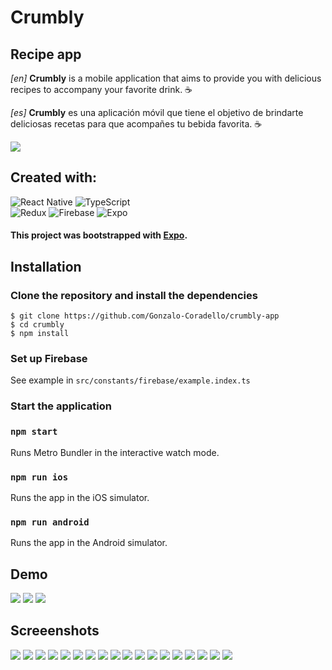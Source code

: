 # Crumbly

## Recipe app

<!-- Se describe el proyecto dentro del archivo MD. Se
comprenden los alcances del proyecto, los features
incluidos, se detalla brevemente cada librería utilizada y el
por qué de su utilización. Se detallan los pasos de
instalación y puesta a punto del proyecto. -->

_[en]_ **Crumbly** is a mobile application that aims to provide you with delicious recipes to accompany your favorite drink. ☕

_[es]_ **Crumbly** es una aplicación móvil que tiene el objetivo de brindarte deliciosas recetas para que acompañes tu bebida favorita. ☕

![](https://github.com/Gonzalo-Coradello/crumbly-app/blob/main/assets/images/logo.png)

<!-- ## Features

-

## Características:

- -->

## Created with:

![React Native](https://img.shields.io/badge/react_native-%2320232a.svg?style=for-the-badge&logo=react&logoColor=%2361DAFB)
![TypeScript](https://img.shields.io/badge/typescript-%23007ACC.svg?style=for-the-badge&logo=typescript&logoColor=white)  
![Redux](https://img.shields.io/badge/redux-%23593d88.svg?style=for-the-badge&logo=redux&logoColor=white)
![Firebase](https://img.shields.io/badge/firebase-%23039BE5.svg?style=for-the-badge&logo=firebase)
![Expo](https://img.shields.io/badge/expo-1C1E24?style=for-the-badge&logo=expo&logoColor=#D04A37)

#### This project was bootstrapped with [Expo](https://expo.dev/).

## Installation

### Clone the repository and install the dependencies

```
$ git clone https://github.com/Gonzalo-Coradello/crumbly-app
$ cd crumbly
$ npm install
```

### Set up Firebase

See example in `src/constants/firebase/example.index.ts`

### Start the application

### `npm start`

Runs Metro Bundler in the interactive watch mode.

<!-- Open [http://localhost:19002](http://localhost:19002) to view it in the browser. -->

### `npm run ios`

Runs the app in the iOS simulator.

### `npm run android`

Runs the app in the Android simulator.

<!-- ## Credits -->

<!-- _[en]_ Branding, logo and design: [Talia Laborde](https://www.linkedin.com/in/talia-laborde/)
_[es]_ Diseño, branding y logo: [Talia Laborde](https://www.linkedin.com/in/talia-laborde/) -->

## Demo

![](https://github.com/Gonzalo-Coradello/crumbly-app/blob/main/screenshots/lists.gif)
![](https://github.com/Gonzalo-Coradello/crumbly-app/blob/main/screenshots/review.gif)
![](https://github.com/Gonzalo-Coradello/crumbly-app/blob/main/screenshots/profile.gif)

## Screeenshots

![](https://github.com/Gonzalo-Coradello/crumbly-app/blob/main/screenshots/1.png)
![](https://github.com/Gonzalo-Coradello/crumbly-app/blob/main/screenshots/2.png)
![](https://github.com/Gonzalo-Coradello/crumbly-app/blob/main/screenshots/3.png)
![](https://github.com/Gonzalo-Coradello/crumbly-app/blob/main/screenshots/4.png)
![](https://github.com/Gonzalo-Coradello/crumbly-app/blob/main/screenshots/5.png)
![](https://github.com/Gonzalo-Coradello/crumbly-app/blob/main/screenshots/6.png)
![](https://github.com/Gonzalo-Coradello/crumbly-app/blob/main/screenshots/7.png)
![](https://github.com/Gonzalo-Coradello/crumbly-app/blob/main/screenshots/8.png)
![](https://github.com/Gonzalo-Coradello/crumbly-app/blob/main/screenshots/9.png)
![](https://github.com/Gonzalo-Coradello/crumbly-app/blob/main/screenshots/10.png)
![](https://github.com/Gonzalo-Coradello/crumbly-app/blob/main/screenshots/11.png)
![](https://github.com/Gonzalo-Coradello/crumbly-app/blob/main/screenshots/12.png)
![](https://github.com/Gonzalo-Coradello/crumbly-app/blob/main/screenshots/13.png)
![](https://github.com/Gonzalo-Coradello/crumbly-app/blob/main/screenshots/14.png)
![](https://github.com/Gonzalo-Coradello/crumbly-app/blob/main/screenshots/15.png)
![](https://github.com/Gonzalo-Coradello/crumbly-app/blob/main/screenshots/16.png)
![](https://github.com/Gonzalo-Coradello/crumbly-app/blob/main/screenshots/17.png)
![](https://github.com/Gonzalo-Coradello/crumbly-app/blob/main/screenshots/18.png)
